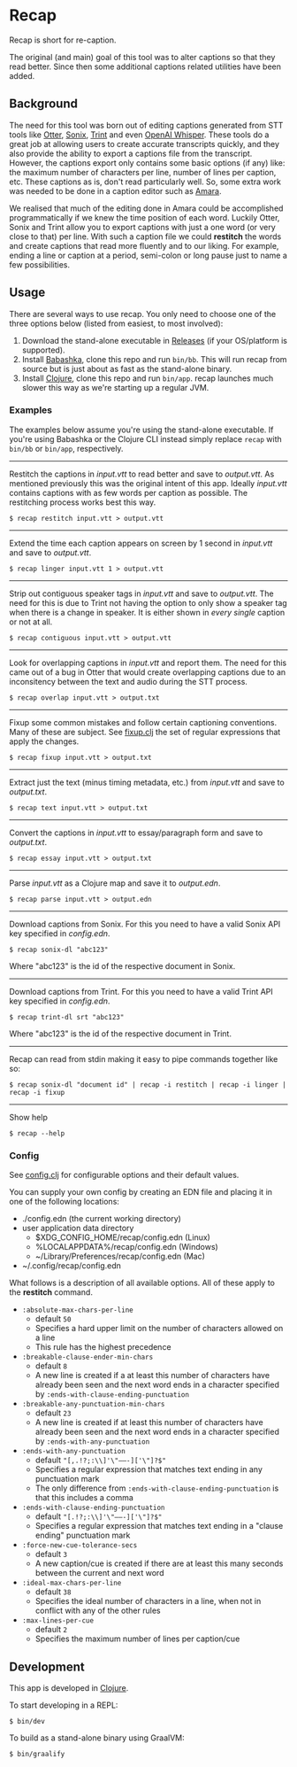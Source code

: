 # Recap

Recap is short for re-caption.

The original (and main) goal of this tool was to alter captions so that they read better. Since then some additional captions related utilities have been added.

## Background

The need for this tool was born out of editing captions generated from STT tools like [Otter](https://otter.ai/home), [Sonix](https://my.sonix.ai/), [Trint](https://trint.com/) and even [OpenAI Whisper](https://github.com/openai/whisper). These tools do a great job at allowing users to create accurate transcripts quickly, and they also provide the ability to export a captions file from the transcript. However, the captions export only contains some basic options (if any) like: the maximum number of characters per line, number of lines per caption, etc. These captions as is, don't read particularly well. So, some extra work was needed to be done in a caption editor such as [Amara](https://amara.org/).

We realised that much of the editing done in Amara could be accomplished programmatically if we knew the time position of each word. Luckily Otter, Sonix and Trint allow you to export captions with just a one word (or very close to that) per line. With such a caption file we could **restitch** the words and create captions that read more fluently and to our liking. For example, ending a line or caption at a period, semi-colon or long pause just to name a few possibilities.

## Usage

There are several ways to use recap. You only need to choose one of the three options below (listed from easiest, to most involved):

1) Download the stand-alone executable in [Releases](https://github.com/thiru/recap/releases) (if your OS/platform is supported).
2) Install [Babashka](https://github.com/babashka/babashka), clone this repo and run `bin/bb`. This will run recap from source but is just about as fast as the stand-alone binary.
3) Install [Clojure](https://clojure.org/), clone this repo and run `bin/app`. recap launches much slower this way as we're starting up a regular JVM.

### Examples

The examples below assume you're using the stand-alone executable. If you're using Babashka or the Clojure CLI instead simply replace `recap` with `bin/bb` or `bin/app`, respectively.

-----

Restitch the captions in _input.vtt_ to read better and save to _output.vtt_. As mentioned previously this was the original intent of this app. Ideally _input.vtt_ contains captions with as few words per caption as possible. The restitching process works best this way.

```shell
$ recap restitch input.vtt > output.vtt
```

-----

Extend the time each caption appears on screen by 1 second in _input.vtt_ and save to _output.vtt_.

```shell
$ recap linger input.vtt 1 > output.vtt
```

-----

Strip out contiguous speaker tags in _input.vtt_ and save to _output.vtt_. The need for this is due to Trint not having the option to only show a speaker tag when there is a change in speaker. It is either shown in _every single_ caption or not at all.

```shell
$ recap contiguous input.vtt > output.vtt
```

-----

Look for overlapping captions in _input.vtt_ and report them. The need for this came out of a bug in Otter that would create overlapping captions due to an inconsitency between the text and audio during the STT process.

```shell
$ recap overlap input.vtt > output.txt
```

-----

Fixup some common mistakes and follow certain captioning conventions. Many of these are subject.
See [fixup.clj](./src/recap/fixup.clj) the set of regular expressions that apply the changes.

```shell
$ recap fixup input.vtt > output.txt
```

-----

Extract just the text (minus timing metadata, etc.) from _input.vtt_ and save to _output.txt_.

```shell
$ recap text input.vtt > output.txt
```

-----

Convert the captions in _input.vtt_ to essay/paragraph form and save to _output.txt_.

```shell
$ recap essay input.vtt > output.txt
```

-----

Parse _input.vtt_ as a Clojure map and save it to _output.edn_.

```shell
$ recap parse input.vtt > output.edn
```

-----

Download captions from Sonix. For this you need to have a valid Sonix API key specified in _config.edn_.

```shell
$ recap sonix-dl "abc123"
```

Where "abc123" is the id of the respective document in Sonix.

-----

Download captions from Trint. For this you need to have a valid Trint API key specified in _config.edn_.

```shell
$ recap trint-dl srt "abc123"
```

Where "abc123" is the id of the respective document in Trint.

-----

Recap can read from stdin making it easy to pipe commands together like so:

```shell
$ recap sonix-dl "document id" | recap -i restitch | recap -i linger | recap -i fixup
```

-----

Show help

```shell
$ recap --help
```

### Config

See [config.clj](./src/recap/config.clj) for configurable options and their default values.

You can supply your own config by creating an EDN file and placing it in one of the following locations:

- ./config.edn (the current working directory)
- user application data directory
  - $XDG_CONFIG_HOME/recap/config.edn (Linux)
  - %LOCALAPPDATA%/recap/config.edn (Windows)
  - ~/Library/Preferences/recap/config.edn (Mac)
- ~/.config/recap/config.edn

What follows is a description of all available options. All of these apply to the **restitch** command.

- `:absolute-max-chars-per-line`
    - default `50`
    - Specifies a hard upper limit on the number of characters allowed on a line
    - This rule has the highest precedence
- `:breakable-clause-ender-min-chars`
    - default `8`
    - A new line is created if a at least this number of characters have already been seen and the next word ends in a character specified by `:ends-with-clause-ending-punctuation`
- `:breakable-any-punctuation-min-chars`
    - default `23`
    - A new line is created if at least this number of characters have already been seen and the next word ends in a character specified by `:ends-with-any-punctuation`
- `:ends-with-any-punctuation`
    - default `"[,.!?;:\\]'\"—–-]['\"]?$"`
    - Specifies a regular expression that matches text ending in any punctuation mark
    - The only difference from `:ends-with-clause-ending-punctuation` is that this includes a comma
- `:ends-with-clause-ending-punctuation`
    - default `"[.!?;:\\]'\"—–-]['\"]?$"`
    - Specifies a regular expression that matches text ending in a "clause ending" punctuation mark
- `:force-new-cue-tolerance-secs`
    - default `3`
    - A new caption/cue is created if there are at least this many seconds between the current and next word
- `:ideal-max-chars-per-line`
    - default `38`
    - Specifies the ideal number of characters in a line, when not in conflict with any of the other rules
- `:max-lines-per-cue`
    - default `2`
    - Specifies the maximum number of lines per caption/cue

## Development

This app is developed in [Clojure](https://clojure.org/).

To start developing in a REPL:

```shell
$ bin/dev
```

To build as a stand-alone binary using GraalVM:

```shell
$ bin/graalify
```
